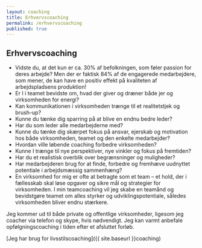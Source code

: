```yaml
---
layout: coaching
title: Erhvervscoaching
permalink: /erhvervscoaching
published: true
---
```


## Erhvervscoaching

- Vidste du, at det kun er ca. 30% af befolkningen, som føler passion for deres arbejde? Men der er faktisk 84% af de engagerede medarbejdere, som mener, de kan have en positiv effekt på kvaliteten af arbejdspladsens produktion!
- Er I i teamet bevidste om, hvad der giver og dræner både jer og virksomheden for energi?
- Kan kommunikationen i virksomheden trænge til et realitetstjek og brush-up?
- Kunne du tænke dig sparring på at blive en endnu bedre leder?
- Har du som leder alle medarbejderne med?
- Kunne du tænke dig skærpet fokus på ansvar, ejerskab og motivation hos både virksomheden, teamet og den enkelte medarbejder?
- Hvordan ville løbende coaching forbedre virksomheden?
- Kunne I trænge til nye perspektiver, nye vinkler og fokus på fremtiden?
- Har du et realistisk overblik over begrænsninger og muligheder?
- Har medarbejderen brug for at finde, forbedre og fremhæve uudnyttet potentiale i arbejdsmæssig sammenhæng?
- En virksomhed for mig er ofte at betragte som et team – et hold, der i fællesskab skal løse opgaver og sikre mål og strategier for virksomheden. I min teamcoaching vil jeg skabe en teamånd og bevidstgøre teamet om alles styrker og udviklingspotentiale, således virksomheden bliver endnu stærkere.

Jeg kommer ud til både private og offentlige virksomheder, ligesom jeg coacher via telefon og skype, hvis nødvendigt. Jeg kan varmt anbefale opfølgningscoaching i tiden efter et afsluttet forløb.

[Jeg har brug for livsstilscoaching]({{ site.baseurl }}coaching)
